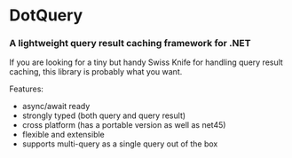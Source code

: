 DotQuery
========

### A lightweight query result caching framework for .NET

If you are looking for a tiny but handy Swiss Knife for handling query result caching, this library is probably what you want. 

Features:
 * async/await ready 
 * strongly typed (both query and query result)
 * cross platform (has a portable version as well as net45)
 * flexible and extensible
 * supports multi-query as a single query out of the box
